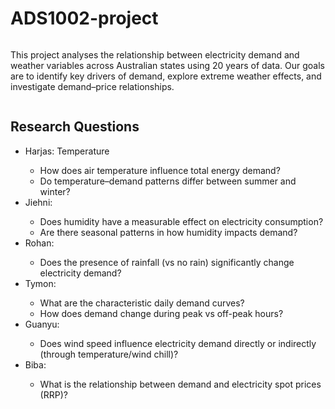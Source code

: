 # ADS1002-project
<div style="display: flex; justify-content: space-between; align-items: center;">
  <div>
    <p>This project analyses the relationship between electricity demand and weather variables across Australian states using 20 years of data. Our goals are to identify key drivers of demand, explore extreme weather effects, and investigate demand–price relationships.</p>
  </div>
</div>

<div style="display: flex; justify-content: space-between; align-items: center;">
  <div>
    <h2>Research Questions</h2>
    <ul>
      <li>Harjas: Temperature</li>
        <ul>
          <li>How does air temperature influence total energy demand?</li>
          <li>Do temperature–demand patterns differ between summer and winter?</li>
        </ul>
      <li>Jiehni: </li>
        <ul>
          <li>Does humidity have a measurable effect on electricity consumption?</li>
          <li>Are there seasonal patterns in how humidity impacts demand?</li>
        </ul>
      <li>Rohan: </li>
        <ul>
          <li>Does the presence of rainfall (vs no rain) significantly change electricity demand?</li>
        </ul>
      <li>Tymon: </li>
        <ul>
          <li>What are the characteristic daily demand curves?</li>
          <li>How does demand change during peak vs off-peak hours?</li>
        </ul>
      <li>Guanyu: </li>
        <ul>
          <li>Does wind speed influence electricity demand directly or indirectly (through temperature/wind chill)?</li>
        </ul>
      <li>Biba: </li>
        <ul>
          <li>What is the relationship between demand and electricity spot prices (RRP)?</li>
        </ul>
    </ul>
  </div>
</div>